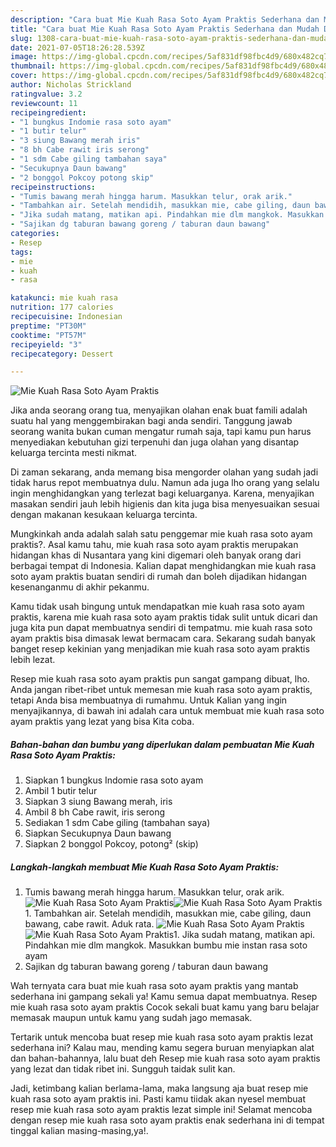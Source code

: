 ```yaml
---
description: "Cara buat Mie Kuah Rasa Soto Ayam Praktis Sederhana dan Mudah Dibuat"
title: "Cara buat Mie Kuah Rasa Soto Ayam Praktis Sederhana dan Mudah Dibuat"
slug: 1308-cara-buat-mie-kuah-rasa-soto-ayam-praktis-sederhana-dan-mudah-dibuat
date: 2021-07-05T18:26:28.539Z
image: https://img-global.cpcdn.com/recipes/5af831df98fbc4d9/680x482cq70/mie-kuah-rasa-soto-ayam-praktis-foto-resep-utama.jpg
thumbnail: https://img-global.cpcdn.com/recipes/5af831df98fbc4d9/680x482cq70/mie-kuah-rasa-soto-ayam-praktis-foto-resep-utama.jpg
cover: https://img-global.cpcdn.com/recipes/5af831df98fbc4d9/680x482cq70/mie-kuah-rasa-soto-ayam-praktis-foto-resep-utama.jpg
author: Nicholas Strickland
ratingvalue: 3.2
reviewcount: 11
recipeingredient:
- "1 bungkus Indomie rasa soto ayam"
- "1 butir telur"
- "3 siung Bawang merah iris"
- "8 bh Cabe rawit iris serong"
- "1 sdm Cabe giling tambahan saya"
- "Secukupnya Daun bawang"
- "2 bonggol Pokcoy potong skip"
recipeinstructions:
- "Tumis bawang merah hingga harum. Masukkan telur, orak arik."
- "Tambahkan air. Setelah mendidih, masukkan mie, cabe giling, daun bawang, cabe rawit. Aduk rata."
- "Jika sudah matang, matikan api. Pindahkan mie dlm mangkok. Masukkan bumbu mie instan rasa soto ayam"
- "Sajikan dg taburan bawang goreng / taburan daun bawang"
categories:
- Resep
tags:
- mie
- kuah
- rasa

katakunci: mie kuah rasa 
nutrition: 177 calories
recipecuisine: Indonesian
preptime: "PT30M"
cooktime: "PT57M"
recipeyield: "3"
recipecategory: Dessert

---
```



![Mie Kuah Rasa Soto Ayam Praktis](https://img-global.cpcdn.com/recipes/5af831df98fbc4d9/680x482cq70/mie-kuah-rasa-soto-ayam-praktis-foto-resep-utama.jpg)

Jika anda seorang orang tua, menyajikan olahan enak buat famili adalah suatu hal yang menggembirakan bagi anda sendiri. Tanggung jawab seorang  wanita bukan cuman mengatur rumah saja, tapi kamu pun harus menyediakan kebutuhan gizi terpenuhi dan juga olahan yang disantap keluarga tercinta mesti nikmat.

Di zaman  sekarang, anda memang bisa mengorder olahan yang sudah jadi tidak harus repot membuatnya dulu. Namun ada juga lho orang yang selalu ingin menghidangkan yang terlezat bagi keluarganya. Karena, menyajikan masakan sendiri jauh lebih higienis dan kita juga bisa menyesuaikan sesuai dengan makanan kesukaan keluarga tercinta. 



Mungkinkah anda adalah salah satu penggemar mie kuah rasa soto ayam praktis?. Asal kamu tahu, mie kuah rasa soto ayam praktis merupakan hidangan khas di Nusantara yang kini digemari oleh banyak orang dari berbagai tempat di Indonesia. Kalian dapat menghidangkan mie kuah rasa soto ayam praktis buatan sendiri di rumah dan boleh dijadikan hidangan kesenanganmu di akhir pekanmu.

Kamu tidak usah bingung untuk mendapatkan mie kuah rasa soto ayam praktis, karena mie kuah rasa soto ayam praktis tidak sulit untuk dicari dan juga kita pun dapat membuatnya sendiri di tempatmu. mie kuah rasa soto ayam praktis bisa dimasak lewat bermacam cara. Sekarang sudah banyak banget resep kekinian yang menjadikan mie kuah rasa soto ayam praktis lebih lezat.

Resep mie kuah rasa soto ayam praktis pun sangat gampang dibuat, lho. Anda jangan ribet-ribet untuk memesan mie kuah rasa soto ayam praktis, tetapi Anda bisa membuatnya di rumahmu. Untuk Kalian yang ingin menyajikannya, di bawah ini adalah cara untuk membuat mie kuah rasa soto ayam praktis yang lezat yang bisa Kita coba.

<!--inarticleads1-->

##### Bahan-bahan dan bumbu yang diperlukan dalam pembuatan Mie Kuah Rasa Soto Ayam Praktis:

1. Siapkan 1 bungkus Indomie rasa soto ayam
1. Ambil 1 butir telur
1. Siapkan 3 siung Bawang merah, iris
1. Ambil 8 bh Cabe rawit, iris serong
1. Sediakan 1 sdm Cabe giling (tambahan saya)
1. Siapkan Secukupnya Daun bawang
1. Siapkan 2 bonggol Pokcoy, potong² (skip)




<!--inarticleads2-->

##### Langkah-langkah membuat Mie Kuah Rasa Soto Ayam Praktis:

1. Tumis bawang merah hingga harum. Masukkan telur, orak arik.
<img src="https://img-global.cpcdn.com/steps/6d7d9fce8c656182/160x128cq70/mie-kuah-rasa-soto-ayam-praktis-langkah-memasak-1-foto.jpg" alt="Mie Kuah Rasa Soto Ayam Praktis"><img src="https://img-global.cpcdn.com/steps/6de5684d2db69f84/160x128cq70/mie-kuah-rasa-soto-ayam-praktis-langkah-memasak-1-foto.jpg" alt="Mie Kuah Rasa Soto Ayam Praktis">1. Tambahkan air. Setelah mendidih, masukkan mie, cabe giling, daun bawang, cabe rawit. Aduk rata.
<img src="https://img-global.cpcdn.com/steps/1e33bf7af425f6bd/160x128cq70/mie-kuah-rasa-soto-ayam-praktis-langkah-memasak-2-foto.jpg" alt="Mie Kuah Rasa Soto Ayam Praktis"><img src="https://img-global.cpcdn.com/steps/349f1e924ecfb8a4/160x128cq70/mie-kuah-rasa-soto-ayam-praktis-langkah-memasak-2-foto.jpg" alt="Mie Kuah Rasa Soto Ayam Praktis">1. Jika sudah matang, matikan api. Pindahkan mie dlm mangkok. Masukkan bumbu mie instan rasa soto ayam
1. Sajikan dg taburan bawang goreng / taburan daun bawang




Wah ternyata cara buat mie kuah rasa soto ayam praktis yang mantab sederhana ini gampang sekali ya! Kamu semua dapat membuatnya. Resep mie kuah rasa soto ayam praktis Cocok sekali buat kamu yang baru belajar memasak maupun untuk kamu yang sudah jago memasak.

Tertarik untuk mencoba buat resep mie kuah rasa soto ayam praktis lezat sederhana ini? Kalau mau, mending kamu segera buruan menyiapkan alat dan bahan-bahannya, lalu buat deh Resep mie kuah rasa soto ayam praktis yang lezat dan tidak ribet ini. Sungguh taidak sulit kan. 

Jadi, ketimbang kalian berlama-lama, maka langsung aja buat resep mie kuah rasa soto ayam praktis ini. Pasti kamu tiidak akan nyesel membuat resep mie kuah rasa soto ayam praktis lezat simple ini! Selamat mencoba dengan resep mie kuah rasa soto ayam praktis enak sederhana ini di tempat tinggal kalian masing-masing,ya!.

